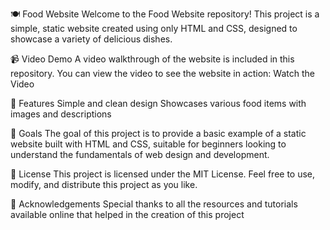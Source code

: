
🍽️ Food Website
Welcome to the Food Website repository! This project is a simple, static website created using only HTML and CSS, designed to showcase a variety of delicious dishes.


📹 Video Demo
A video walkthrough of the website is included in this repository. You can view the video to see the website in action: Watch the Video 

🚀 Features
Simple and clean design
Showcases various food items with images and descriptions

🎯 Goals
The goal of this project is to provide a basic example of a static website built with HTML and CSS, suitable for beginners looking to understand the fundamentals of web design and development.

📜 License
This project is licensed under the MIT License. Feel free to use, modify, and distribute this project as you like.

🙏 Acknowledgements
Special thanks to all the resources and tutorials available online that helped in the creation of this project
